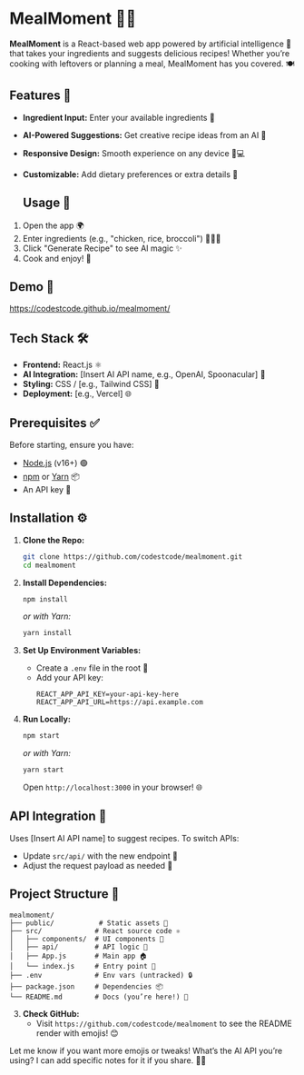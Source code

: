 # MealMoment 🍳✨

**MealMoment** is a React-based web app powered by artificial intelligence 🤖 that takes your ingredients and suggests delicious recipes! Whether you’re cooking with leftovers or planning a meal, MealMoment has you covered. 🍽️

## Features 🌟
- **Ingredient Input:** Enter your available ingredients 📝
- **AI-Powered Suggestions:** Get creative recipe ideas from an AI 🧠
- **Responsive Design:** Smooth experience on any device 📱💻
- **Customizable:** Add dietary preferences or extra details 🔧

  ## Usage 🎉
1. Open the app 🌍
2. Enter ingredients (e.g., "chicken, rice, broccoli") 🍗🍚🥦
3. Click "Generate Recipe" to see AI magic ✨
4. Cook and enjoy! 🍴

## Demo 🚀
https://codestcode.github.io/mealmoment/


## Tech Stack 🛠️
- **Frontend:** React.js ⚛️
- **AI Integration:** [Insert AI API name, e.g., OpenAI, Spoonacular] 🤖
- **Styling:** CSS / [e.g., Tailwind CSS] 🎨
- **Deployment:** [e.g., Vercel] 🌐

## Prerequisites ✅
Before starting, ensure you have:
- [Node.js](https://nodejs.org/) (v16+) 🟢
- [npm](https://www.npmjs.com/) or [Yarn](https://yarnpkg.com/) 📦
- An API key 🔑

## Installation ⚙️
1. **Clone the Repo:**
   ```bash
   git clone https://github.com/codestcode/mealmoment.git
   cd mealmoment
   ```

2. **Install Dependencies:**
   ```bash
   npm install
   ```
   *or with Yarn:*
   ```bash
   yarn install
   ```

3. **Set Up Environment Variables:**
   - Create a `.env` file in the root 🌱
   - Add your API key:
     ```
     REACT_APP_API_KEY=your-api-key-here
     REACT_APP_API_URL=https://api.example.com
     ```

4. **Run Locally:**
   ```bash
   npm start
   ```
   *or with Yarn:*
   ```bash
   yarn start
   ```
   Open `http://localhost:3000` in your browser! 🌐



## API Integration 🔗
Uses [Insert AI API name] to suggest recipes. To switch APIs:
- Update `src/api/` with the new endpoint 🔄
- Adjust the request payload as needed 📡

## Project Structure 📂
```
mealmoment/
├── public/           # Static assets 🌄
├── src/             # React source code ⚛️
│   ├── components/  # UI components 🧩
│   ├── api/         # API logic 📲
│   ├── App.js       # Main app 🏠
│   └── index.js     # Entry point 🚪
├── .env             # Env vars (untracked) 🔒
├── package.json     # Dependencies 📦
└── README.md        # Docs (you’re here!) 📖
```


3. **Check GitHub:**
   - Visit `https://github.com/codestcode/mealmoment` to see the README render with emojis! 😊

Let me know if you want more emojis or tweaks! What’s the AI API you’re using? I can add specific notes for it if you share. 🍴✨
